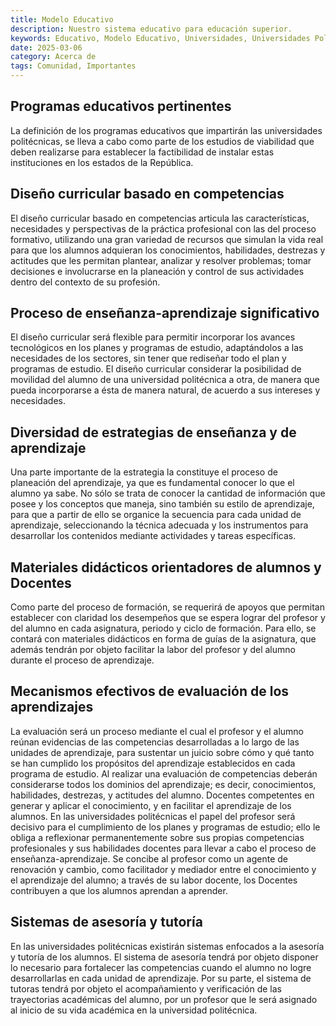 ```yaml
---
title: Modelo Educativo
description: Nuestro sistema educativo para educación superior.
keywords: Educativo, Modelo Educativo, Universidades, Universidades Politécnicas, Diseño, Didáctico
date: 2025-03-06
category: Acerca de
tags: Comunidad, Importantes
---
```


## Programas educativos pertinentes

La definición de los programas educativos que impartirán las universidades politécnicas, se lleva a cabo como parte de los estudios de viabilidad que deben realizarse para establecer la factibilidad de instalar estas instituciones en los estados de la República.

## Diseño curricular basado en competencias

El diseño curricular basado en competencias articula las características, necesidades y perspectivas de la práctica profesional con las del proceso formativo, utilizando una gran variedad de recursos que simulan la vida real para que los alumnos adquieran los conocimientos, habilidades, destrezas y actitudes que les permitan plantear, analizar y resolver problemas; tomar decisiones e involucrarse en la planeación y control de sus actividades dentro del contexto de su profesión.

## Proceso de enseñanza-aprendizaje significativo

El diseño curricular será flexible para permitir incorporar los avances tecnológicos en los planes y programas de estudio, adaptándolos a las necesidades de los sectores, sin tener que rediseñar todo el plan y programas de estudio. El diseño curricular considerar la posibilidad de movilidad del alumno de una universidad politécnica a otra, de manera que pueda incorporarse a ésta de manera natural, de acuerdo a sus intereses y necesidades.

## Diversidad de estrategias de enseñanza y de aprendizaje

Una parte importante de la estrategia la constituye el proceso de planeación del aprendizaje, ya que es fundamental conocer lo que el alumno ya sabe. No sólo se trata de conocer la cantidad de información que posee y los conceptos que maneja, sino también su estilo de aprendizaje, para que a partir de ello se organice la secuencia para cada unidad de aprendizaje, seleccionando la técnica adecuada y los instrumentos para desarrollar los contenidos mediante actividades y tareas específicas.

## Materiales didácticos orientadores de alumnos y Docentes

Como parte del proceso de formación, se requerirá de apoyos que permitan establecer con claridad los desempeños que se espera lograr del profesor y del alumno en cada asignatura, periodo y ciclo de formación. Para ello, se contará con materiales didácticos en forma de guías de la asignatura, que además tendrán por objeto facilitar la labor del profesor y del alumno durante el proceso de aprendizaje.

## Mecanismos efectivos de evaluación de los aprendizajes

La evaluación será un proceso mediante el cual el profesor y el alumno reúnan evidencias de las competencias desarrolladas a lo largo de las unidades de aprendizaje, para sustentar un juicio sobre cómo y qué tanto se han cumplido los propósitos del aprendizaje establecidos en cada programa de estudio. Al realizar una evaluación de competencias deberán considerarse todos los dominios del aprendizaje; es decir, conocimientos, habilidades, destrezas, y actitudes del alumno. Docentes competentes en generar y aplicar el conocimiento, y en facilitar el aprendizaje de los alumnos. En las universidades politécnicas el papel del profesor será decisivo para el cumplimiento de los planes y programas de estudio; ello le obliga a reflexionar permanentemente sobre sus propias competencias profesionales y sus habilidades docentes para llevar a cabo el proceso de enseñanza-aprendizaje. Se concibe al profesor como un agente de renovación y cambio, como facilitador y mediador entre el conocimiento y el aprendizaje del alumno; a través de su labor docente, los Docentes contribuyen a que los alumnos aprendan a aprender.

## Sistemas de asesoría y tutoría

En las universidades politécnicas existirán sistemas enfocados a la asesoría y tutoría de los alumnos. El sistema de asesoría tendrá por objeto disponer lo necesario para fortalecer las competencias cuando el alumno no logre desarrollarlas en cada unidad de aprendizaje. Por su parte, el sistema de tutoras tendrá por objeto el acompañamiento y verificación de las trayectorias académicas del alumno, por un profesor que le será asignado al inicio de su vida académica en la universidad politécnica.
